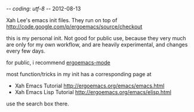 -*- coding: utf-8 -*-
2012-08-13

Xah Lee's emacs init files. They run on top of http://code.google.com/p/ergoemacs/source/checkout

this is my personal init. Not good for public use, because they very much are only for my own workflow, and are heavily experimental, and changes every few days.

for public, i recommend [ergoemacs-mode](http://ergoemacs.github.io/ergoemacs-mode/)

most function/tricks in my init has a corresponding page at

* Xah Emacs Tutorial http://ergoemacs.org/emacs/emacs.html
* Xah Emacs Lisp Tutorial http://ergoemacs.org/emacs/elisp.html

use the search box there.

